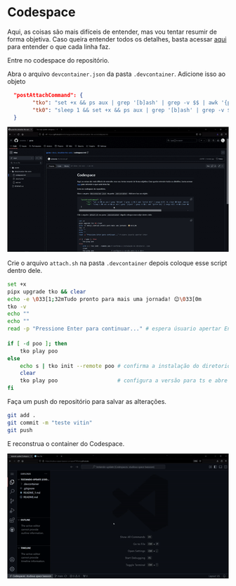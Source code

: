 # Codespace

Aqui, as coisas são mais difíceis de entender, mas vou tentar resumir de forma objetiva. Caso queira entender todos os detalhes, basta acessar [aqui](https://github.com/vistomia/testando-update) para entender o que cada linha faz.

Entre no codespace do repositório.

Abra o arquivo `devcontainer.json` da pasta `.devcontainer`.
Adicione isso ao objeto

```json
  "postAttachCommand": {
        "tko": "set +x && ps aux | grep '[b]ash' | grep -v $$ | awk '{print $2}' | xargs kill -9; clear && bash .devcontainer/attach.sh",
        "tk0": "sleep 1 && set +x && ps aux | grep '[b]ash' | grep -v $$ | awk '{print $2}' | xargs kill -9 && clear && bash .devcontainer/attach.sh"
  }
```

![Image Gif](../../assets/codespace-add-object.gif)

Crie o arquivo `attach.sh` na pasta `.devcontainer` depois coloque esse script dentro dele.

```sh
set +x 
pipx upgrade tko && clear
echo -e \033[1;32mTudo pronto para mais uma jornada! 😊\033[0m
tko -v
echo ""
echo ""
read -p "Pressione Enter para continuar..." # espera úsuario apertar Enter

if [ -d poo ]; then
    tko play poo
else
    echo s | tko init --remote poo # confirma a instalação do diretorio ./poo
    clear
    tko play poo                   # configura a versão para ts e abre
fi
```

Faça um push do repositório para salvar as alterações.

```sh
git add .
git commit -m "teste vitin"
git push
```

E reconstrua o container do Codespace.

![Image Gif](../../assets/codespace-rebuild-container.gif)